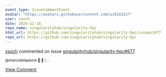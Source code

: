 ```yaml
---
event_type: IssueCommentEvent
avatar: "https://avatars.githubusercontent.com/u/814322?"
user: vsoch
date: 2024-12-18
repo_name: singularityhub/singularity-hpc
html_url: https://github.com/singularityhub/singularity-hpc/issues/677
repo_url: https://github.com/singularityhub/singularity-hpc
---
```


<a href='https://github.com/vsoch' target='_blank'>vsoch</a> commented on issue <a href='https://github.com/singularityhub/singularity-hpc/issues/677' target='_blank'>singularityhub/singularity-hpc#677</a>.

<small>@marcodelapierre :raised_hands: :raised_hands: !...</small>

<a href='https://github.com/singularityhub/singularity-hpc/issues/677' target='_blank'>View Comment</a>